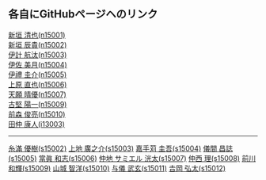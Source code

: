 ## 各自にGitHubページヘのリンク

<a href='http://n15001.github.io/habitat/' target='_blank'>新垣 清也(n15001)</a>  
<a href='http://n15002.github.io/habitat/' target='_blank'>新垣 辰貴(n15002)</a>  
<a href='http://n15003.github.io/habitat/' target='_blank'>伊計 航汰(n15003)</a>  
<a href='http://n15004.github.io/habitat/' target='_blank'>伊佐 美月(n15004)</a>  
<a href='http://n15005.github.io/habitat/' target='_blank'>伊禮 圭介(n15005)</a>  
<a href='http://n15006.github.io/habitat/' target='_blank'>上原 直也(n15006)</a>  
<a href='http://n15007.github.io/habitat/' target='_blank'>天願 晴優(n15007)</a>  
<a href='http://n15009.github.io/habitat/' target='_blank'>古堅 陽一(n15009)</a>  
<a href='http://n15010.github.io/habitat/' target='_blank'>前森 俊亮(n15010)</a>  
<a href='http://i13003.github.io/habitat/' target='_blank'>田仲 康人(i13003)</a>  
<hr>
<a href='http://s15002.github.io/habitat/' target='_blank'>糸滿 優樹(s15002)</a>  
<a href='http://s15003.github.io/habitat/' target='_blank'>上地 廣之介(s15003)</a>  
<a href='http://s15004.github.io/habitat/' target='_blank'>嘉手苅 圭吾(s15004)</a>  
<a href='http://s15005.github.io/habitat/' target='_blank'>儀間 昌誌(s15005)</a>  
<a href='http://s15006.github.io/habitat/' target='_blank'>當眞 和志(s15006)</a>  
<a href='http://s15007.github.io/habitat/' target='_blank'>仲地 サミエル 洸太(s15007)</a>  
<a href='http://s15008.github.io/habitat/' target='_blank'>仲西 理(s15008)</a>  
<a href='http://s15009.github.io/habitat/' target='_blank'>前川 和輝(s15009)</a>  
<a href='http://s15010.github.io/habitat/' target='_blank'>山城 智洋(s15010)</a>  
<a href='http://s15011.github.io/habitat/' target='_blank'>与儀 武玄(s15011)</a>  
<a href='http://s15012.github.io/habitat/' target='_blank'>𠮷岡 弘太(s15012)</a>  
